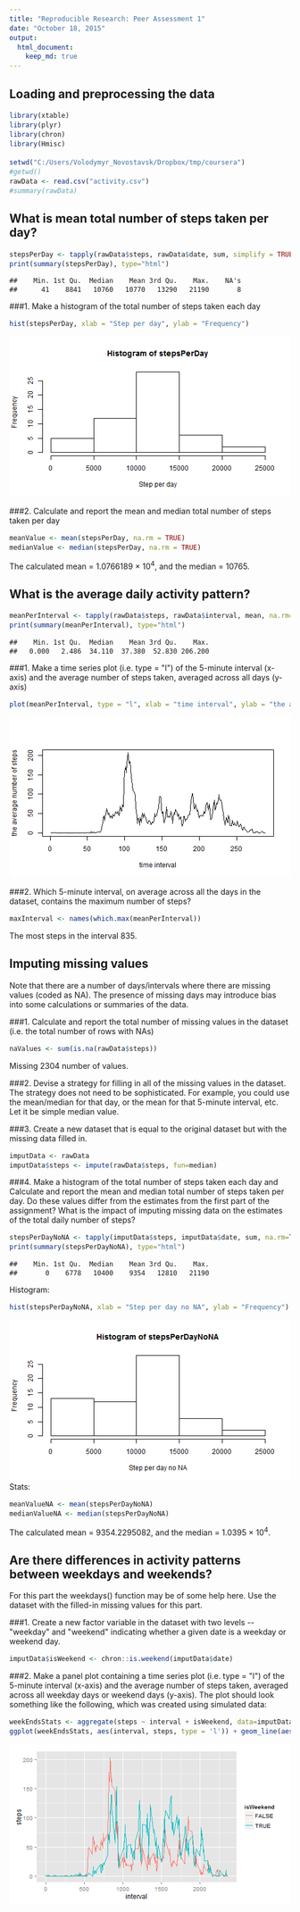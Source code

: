 ```yaml
---
title: "Reproducible Research: Peer Assessment 1"
date: "October 18, 2015"
output: 
  html_document:
    keep_md: true
---
```



## Loading and preprocessing the data

```r
library(xtable)
library(plyr)
library(chron)
library(Hmisc)

setwd("C:/Users/Volodymyr_Novostavsk/Dropbox/tmp/coursera")
#getwd()
rawData <- read.csv("activity.csv")
#summary(rawData)
```


## What is mean total number of steps taken per day?

```r
stepsPerDay <- tapply(rawData$steps, rawData$date, sum, simplify = TRUE)
print(summary(stepsPerDay), type="html")
```

```
##    Min. 1st Qu.  Median    Mean 3rd Qu.    Max.    NA's 
##      41    8841   10760   10770   13290   21190       8
```

###1. Make a histogram of the total number of steps taken each day

```r
hist(stepsPerDay, xlab = "Step per day", ylab = "Frequency")
```

![plot of chunk perDayPlot](figure/perDayPlot-1.png) 

###2. Calculate and report the mean and median total number of steps taken per day

```r
meanValue <- mean(stepsPerDay, na.rm = TRUE)
medianValue <- median(stepsPerDay, na.rm = TRUE)
```
The calculated mean = 1.0766189 &times; 10<sup>4</sup>, and the median = 10765.

## What is the average daily activity pattern?

```r
meanPerInterval <- tapply(rawData$steps, rawData$interval, mean, na.rm=TRUE, simplify = TRUE)
print(summary(meanPerInterval), type="html")
```

```
##    Min. 1st Qu.  Median    Mean 3rd Qu.    Max. 
##   0.000   2.486  34.110  37.380  52.830 206.200
```

###1. Make a time series plot (i.e. type = "l") of the 5-minute interval (x-axis) and the average number of steps taken, averaged across all days (y-axis)

```r
plot(meanPerInterval, type = "l", xlab = "time interval", ylab = "the average number of steps")
```

![plot of chunk perIntervalPlot](figure/perIntervalPlot-1.png) 

###2. Which 5-minute interval, on average across all the days in the dataset, contains the maximum number of steps?

```r
maxInterval <- names(which.max(meanPerInterval))
```
The most steps in the interval 835.

## Imputing missing values
Note that there are a number of days/intervals where there are missing values (coded as NA). The presence of missing days may introduce bias into some calculations or summaries of the data.

###1. Calculate and report the total number of missing values in the dataset (i.e. the total number of rows with NAs)

```r
naValues <- sum(is.na(rawData$steps))
```
Missing 2304 number of values.

###2. Devise a strategy for filling in all of the missing values in the dataset. The strategy does not need to be sophisticated. For example, you could use the mean/median for that day, or the mean for that 5-minute interval, etc.
Let it be simple median value.

###3. Create a new dataset that is equal to the original dataset but with the missing data filled in.

```r
imputData <- rawData
imputData$steps <- impute(rawData$steps, fun=median)
```

###4. Make a histogram of the total number of steps taken each day and Calculate and report the mean and median total number of steps taken per day. Do these values differ from the estimates from the first part of the assignment? What is the impact of imputing missing data on the estimates of the total daily number of steps?

```r
stepsPerDayNoNA <- tapply(imputData$steps, imputData$date, sum, na.rm=TRUE, simplify = TRUE)
print(summary(stepsPerDayNoNA), type="html")
```

```
##    Min. 1st Qu.  Median    Mean 3rd Qu.    Max. 
##       0    6778   10400    9354   12810   21190
```
Histogram:

```r
hist(stepsPerDayNoNA, xlab = "Step per day no NA", ylab = "Frequency")
```

![plot of chunk perDayPlotNoNA](figure/perDayPlotNoNA-1.png) 
Stats:

```r
meanValueNA <- mean(stepsPerDayNoNA)
medianValueNA <- median(stepsPerDayNoNA)
```
The calculated mean = 9354.2295082, and the median = 1.0395 &times; 10<sup>4</sup>.

## Are there differences in activity patterns between weekdays and weekends?
For this part the weekdays() function may be of some help here. Use the dataset with the filled-in missing values for this part.

###1. Create a new factor variable in the dataset with two levels -- "weekday" and "weekend" indicating whether a given date is a weekday or weekend day.

```r
imputData$isWeekend <- chron::is.weekend(imputData$date)
```

###2. Make a panel plot containing a time series plot (i.e. type = "l") of the 5-minute interval (x-axis) and the average number of steps taken, averaged across all weekday days or weekend days (y-axis). The plot should look something like the following, which was created using simulated data:

```r
weekEndsStats <- aggregate(steps ~ interval + isWeekend, data=imputData, mean)
ggplot(weekEndsStats, aes(interval, steps, type = 'l')) + geom_line(aes(colour=isWeekend)) 
```

![plot of chunk perIntervalPlotByIsWeek](figure/perIntervalPlotByIsWeek-1.png) 
